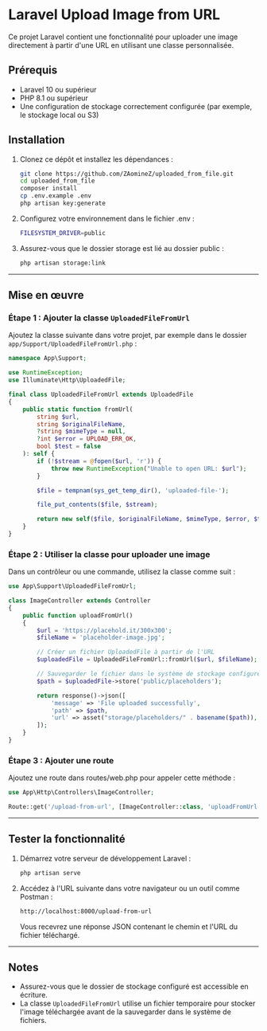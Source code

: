 # Laravel Upload Image from URL

Ce projet Laravel contient une fonctionnalité pour uploader une image directement à partir d'une URL en utilisant une classe personnalisée.

## Prérequis

- Laravel 10 ou supérieur
- PHP 8.1 ou supérieur
- Une configuration de stockage correctement configurée (par exemple, le stockage local ou S3)

## Installation

1. Clonez ce dépôt et installez les dépendances :
   ```bash
   git clone https://github.com/ZAomineZ/uploaded_from_file.git
   cd uploaded_from_file
   composer install
   cp .env.example .env
   php artisan key:generate
   ```

2. Configurez votre environnement dans le fichier .env :
    ```bash
   FILESYSTEM_DRIVER=public
   ```
3. Assurez-vous que le dossier storage est lié au dossier public :
    ```bash
   php artisan storage:link
   ```
---

## Mise en œuvre

### Étape 1 : Ajouter la classe `UploadedFileFromUrl`

Ajoutez la classe suivante dans votre projet, par exemple dans le dossier `app/Support/UploadedFileFromUrl.php` :

```php
namespace App\Support;

use RuntimeException;
use Illuminate\Http\UploadedFile;

final class UploadedFileFromUrl extends UploadedFile
{
    public static function fromUrl(
        string $url,
        string $originalFileName,
        ?string $mimeType = null,
        ?int $error = UPLOAD_ERR_OK,
        bool $test = false
    ): self {
        if (!$stream = @fopen($url, 'r')) {
            throw new RuntimeException("Unable to open URL: $url");
        }

        $file = tempnam(sys_get_temp_dir(), 'uploaded-file-');

        file_put_contents($file, $stream);

        return new self($file, $originalFileName, $mimeType, $error, $test);
    }
}
```
### Étape 2 : Utiliser la classe pour uploader une image

Dans un contrôleur ou une commande, utilisez la classe comme suit :

```php
use App\Support\UploadedFileFromUrl;

class ImageController extends Controller
{
    public function uploadFromUrl()
    {
        $url = 'https://placehold.it/300x300';
        $fileName = 'placeholder-image.jpg';

        // Créer un fichier UploadedFile à partir de l'URL
        $uploadedFile = UploadedFileFromUrl::fromUrl($url, $fileName);

        // Sauvegarder le fichier dans le système de stockage configuré
        $path = $uploadedFile->store('public/placeholders');

        return response()->json([
            'message' => 'File uploaded successfully',
            'path' => $path,
            'url' => asset("storage/placeholders/" . basename($path)),
        ]);
    }
}
```

### Étape 3 : Ajouter une route

Ajoutez une route dans routes/web.php pour appeler cette méthode :

```php
use App\Http\Controllers\ImageController;

Route::get('/upload-from-url', [ImageController::class, 'uploadFromUrl']);
```

---

## Tester la fonctionnalité

1. Démarrez votre serveur de développement Laravel :

   ```bash
   php artisan serve
   ```

2. Accédez à l'URL suivante dans votre navigateur ou un outil comme Postman :
    
    ```bash
   http://localhost:8000/upload-from-url
   ```
   Vous recevrez une réponse JSON contenant le chemin et l'URL du fichier téléchargé.

---

## Notes

- Assurez-vous que le dossier de stockage configuré est accessible en écriture.
- La classe `UploadedFileFromUrl` utilise un fichier temporaire pour stocker l'image téléchargée avant de la sauvegarder dans le système de fichiers.
